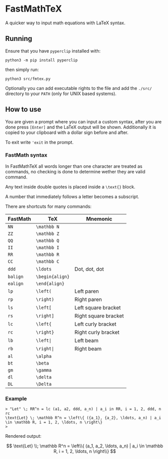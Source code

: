 # FastMathTeX

A quicker way to input math equations with LaTeX syntax.

## Running

Ensure that you have `pyperclip` installed with:

```shell
python3 -m pip install pyperclip
```

then simply run:

```shell
python3 src/fmtex.py
```

Optionally you can add executable rights to the file and add the `./src/`
directory to your `PATH` (only for UNIX based systems).

## How to use

You are given a prompt where you can input a custom syntax, after you are done
press `[Enter]` and the LaTeX output will be shown. Additionally it is copied to
your clipboard with a dollar sign before and after.

To exit write `'exit` in the prompt.

### FastMath syntax

In FastMathTeX all words longer than one character are treated as commands, no
checking is done to determine wether they are valid command.

Any text inside double quotes is placed inside a `\text{}` block.

A number that immediately follows a letter becomes a subscript.

There are shortcuts for many commands:

| FastMath | TeX             | Mnemonic             |
| -------- | --------------- | -------------------- |
| `NN`     | `\mathbb N`     |                      |
| `ZZ`     | `\mathbb Z`     |                      |
| `QQ`     | `\mathbb Q`     |                      |
| `II`     | `\mathbb I`     |                      |
| `RR`     | `\mathbb R`     |                      |
| `CC`     | `\mathbb C`     |                      |
| `ddd`    | `\ldots`        | Dot, dot, dot        |
| `balign` | `\begin{align}` |                      |
| `ealign` | `\end{align}`   |                      |
| `lp`     | `\left(`        | Left paren           |
| `rp`     | `\right)`       | Right paren          |
| `ls`     | `\left[`        | Left square bracket  |
| `rs`     | `\right]`       | Right square bracket |
| `lc`     | `\left{`        | Left curly bracket   |
| `rc`     | `\right}`       | Right curly bracket  |
| `lb`     | `\left\|`       | Left beam            |
| `rb`     | `\right\|`      | Right beam           |
| `al`     | `\alpha`        |                      |
| `bt`     | `\beta`         |                      |
| `gm`     | `\gamma`        |                      |
| `dl`     | `\delta`        |                      |
| `DL`     | `\Delta`        |                      |

### Example

```text
> "Let" \; RR^n = lc (a1, a2, ddd, a_n) | a_i in RR, i = 1, 2, ddd, n rc
\text{Let} \; \mathbb R^n = \left\{ ({a_1}, {a_2}, \ldots, a_n) | a_i \in \mathbb R, i = 1, 2, \ldots, n \right\}
>
```

Rendered output:

$$
\text{Let} \\; \mathbb R^n = \left\\{ (a_1, a_2, \ldots, a_n) | a_i \in \mathbb R, i = 1, 2, \ldots, n \right\\}
$$
